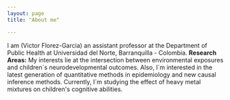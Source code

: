 ```yaml
---
layout: page
title: "About me"

---
```

I am (Victor Florez-Garcia) an assistant professor at the Department of Public Health at Universidad del Norte, Barranquilla - Colombia.
**Research Areas:** My interests lie at the intersection between environmental exposures and children´s neurodevelopmental outcomes.  Also, I´m interested in the latest generation of quantitative methods in epidemiology and new causal inference methods. Currently, I´m studying the effect of heavy metal mixtures on children's cognitive abilities.
